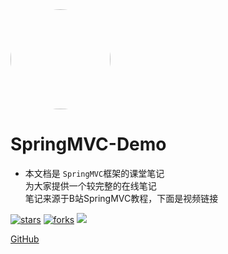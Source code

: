 <img width="160px" style="border-radius: 50%" bor src="https://gimg2.baidu.com/image_search/src=http%3A%2F%2F5b0988e595225.cdn.sohucs.com%2Fq_70%2Cc_zoom%2Cw_640%2Fimages%2F20180212%2Fde8feedd4d8142b4b3dc5bb035798d5d.jpeg&refer=http%3A%2F%2F5b0988e595225.cdn.sohucs.com&app=2002&size=f9999,10000&q=a80&n=0&g=0n&fmt=auto?sec=1653044566&t=435d7f23d24f7979f3f0ba86c49ce583">

# **SpringMVC-Demo**

- 本文档是 ```SpringMVC```框架的课堂笔记<br>为大家提供一个较完整的在线笔记<br>笔记来源于B站SpringMVC教程，下面是视频链接

[![stars](https://badgen.net/github/stars/mowangblog/SpringMVC-Demo?color=4ab8a1)](https://github.com/mjmiki/spring-mvc-document)
[![forks](https://badgen.net/github/forks/mowangblog/SpringMVC-Demo?color=4ab8a1)](https://github.com/mjmiki/spring-mvc-document)
[![](https://res.mowangblog.top/img/2021/10/bilibili-video-orange)](https://www.bilibili.com/video/BV1Ry4y1574R)

[GitHub](https://mjmiki.github.io/spring-mvc-document/)
